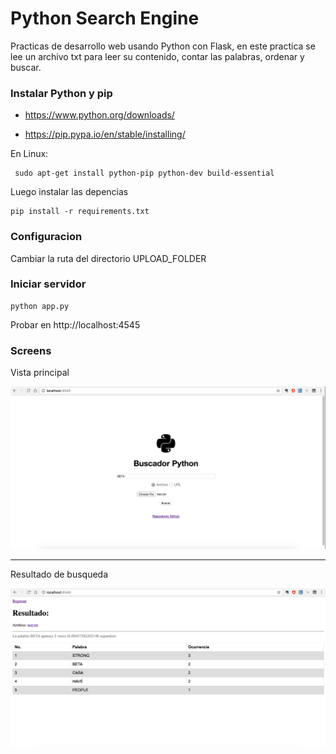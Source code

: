
# Python Search Engine


Practicas de desarrollo web usando Python con Flask, en este practica se lee un archivo txt para leer su contenido, contar las palabras, ordenar y buscar.


### Instalar Python y pip

-  https://www.python.org/downloads/

-  https://pip.pypa.io/en/stable/installing/


En Linux:

     sudo apt-get install python-pip python-dev build-essential 

Luego instalar las depencias

    pip install -r requirements.txt

### Configuracion

Cambiar la ruta del directorio UPLOAD_FOLDER

### Iniciar servidor

    python app.py

Probar en http://localhost:4545

### Screens

Vista principal

<img src="https://raw.githubusercontent.com/juliocesar-io/python-search-engine/master/static/img/screenshot-1.png">

--- 

Resultado de busqueda 

<img src="https://raw.githubusercontent.com/juliocesar-io/python-search-engine/master/static/img/screenshot-2.png">

